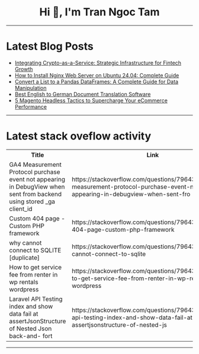 <h1 align="center">Hi 👋, I'm Tran Ngoc Tam</h1>

---

# Latest Blog Posts 
<!-- BLOG-POST-LIST:START -->
- [Integrating Crypto-as-a-Service: Strategic Infrastructure for Fintech Growth](https://dev.to/philip_crypto92/integrating-crypto-as-a-service-strategic-infrastructure-for-fintech-growth-2dna)
- [How to Install Nginx Web Server on Ubuntu 24.04: Complete Guide](https://dev.to/chris_holland_262af454cb2/how-to-install-nginx-web-server-on-ubuntu-2404-complete-guide-4gkf)
- [Convert a List to a Pandas DataFrames: A Complete Guide for Data Manipulation](https://dev.to/foxinfotech/convert-a-list-to-a-pandas-dataframes-a-complete-guide-for-data-manipulation-52n4)
- [Best English to German Document Translation Software](https://dev.to/jennamitchell/best-english-to-german-document-translation-software-54mg)
- [5 Magento Headless Tactics to Supercharge Your eCommerce Performance](https://dev.to/webbycrown/5-magento-headless-tactics-to-supercharge-your-ecommerce-performance-58kl)
<!-- BLOG-POST-LIST:END -->

---

# Latest stack oveflow activity
<table>
  <tr><th>Title</th><th>Link</th></tr>
  <!-- STACKOVERFLOW:START --><tr><td>GA4 Measurement Protocol purchase event not appearing in DebugView when sent from backend using stored _ga client_id</td><td>https://stackoverflow.com/questions/79643512/ga4-measurement-protocol-purchase-event-not-appearing-in-debugview-when-sent-fro</td></tr><tr><td>Custom 404 page - Custom PHP framework</td><td>https://stackoverflow.com/questions/79643508/custom-404-page-custom-php-framework</td></tr><tr><td>why cannot connect to SQLITE [duplicate]</td><td>https://stackoverflow.com/questions/79643389/why-cannot-connect-to-sqlite</td></tr><tr><td>How to get service fee from renter in wp rentals wordpress</td><td>https://stackoverflow.com/questions/79643388/how-to-get-service-fee-from-renter-in-wp-rentals-wordpress</td></tr><tr><td>Laravel API Testing index and show data fail at assertJsonStructure of Nested Json back-and- fort</td><td>https://stackoverflow.com/questions/79643345/laravel-api-testing-index-and-show-data-fail-at-assertjsonstructure-of-nested-js</td></tr><!-- STACKOVERFLOW:END -->
</table>

---


